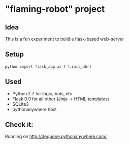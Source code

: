 "flaming-robot" project
=============

Idea
----
This is a fun experiment to build a flask-based web-server 

Setup
----
<code>python</code>
<code>import flask_app as f</code>
<code>f.init_db()</code>


Used
----
- Python 2.7 for logic, bots, etc 
- Flask 0.9 for all other (Jinja -> HTML templates) 
- SQLite3
- pythonanywhere host 

Check it:
----
Running on http://dequone.pythonanywhere.com/
